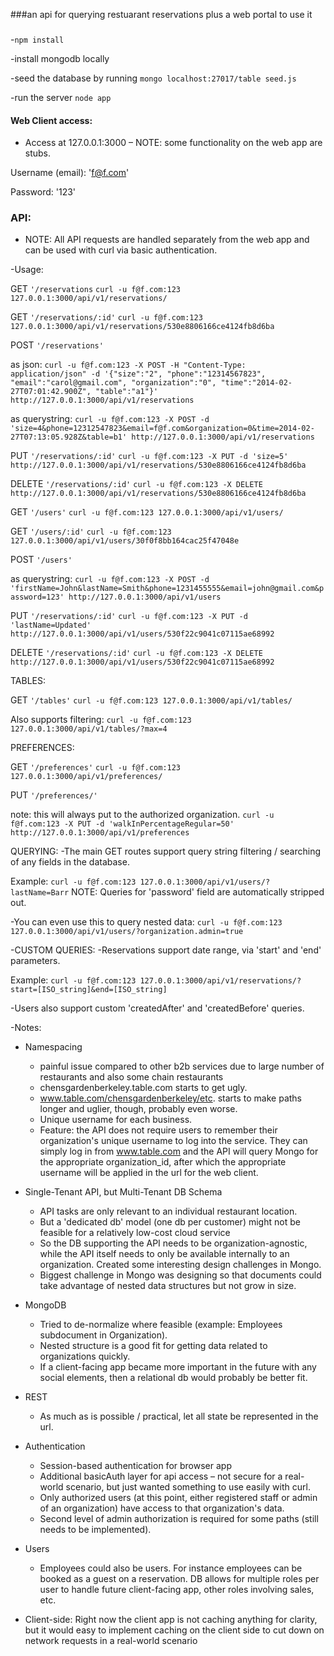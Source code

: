 ###an api for querying restuarant reservations plus a web portal to use it

###
-`npm install`

-install mongodb locally

-seed the database by running `mongo localhost:27017/table seed.js`

-run the server `node app`

#### Web Client access:
- Access at 127.0.0.1:3000 – NOTE: some functionality on the web app are stubs.

Username (email): 'f@f.com'

Password: '123'


### API:
- NOTE: All API requests are handled separately from the web app and can be used with curl via basic authentication.


-Usage:

GET `'/reservations`
`curl -u f@f.com:123 127.0.0.1:3000/api/v1/reservations/`


GET `'/reservations/:id'`
`curl -u f@f.com:123 127.0.0.1:3000/api/v1/reservations/530e8806166ce4124fb8d6ba`


POST `'/reservations'`

as json:
`curl -u f@f.com:123 -X POST -H "Content-Type: application/json" -d '{"size":"2", "phone":"12314567823", "email":"carol@gmail.com", "organization":"0", "time":"2014-02-27T07:01:42.900Z", "table":"a1"}' http://127.0.0.1:3000/api/v1/reservations`

as querystring:
`curl -u f@f.com:123 -X POST -d 'size=4&phone=12312547823&email=f@f.com&organization=0&time=2014-02-27T07:13:05.928Z&table=b1' http://127.0.0.1:3000/api/v1/reservations`


PUT `'/reservations/:id'`
`curl -u f@f.com:123 -X PUT -d 'size=5' http://127.0.0.1:3000/api/v1/reservations/530e8806166ce4124fb8d6ba`


DELETE `'/reservations/:id'`
`curl -u f@f.com:123 -X DELETE http://127.0.0.1:3000/api/v1/reservations/530e8806166ce4124fb8d6ba`


GET `'/users'`
`curl -u f@f.com:123 127.0.0.1:3000/api/v1/users/`


GET `'/users/:id'`
`curl -u f@f.com:123 127.0.0.1:3000/api/v1/users/30f0f8bb164cac25f47048e`


POST `'/users'`

as querystring:
`curl -u f@f.com:123 -X POST -d 'firstName=John&lastName=Smith&phone=1231455555&email=john@gmail.com&password=123' http://127.0.0.1:3000/api/v1/users`


PUT `'/reservations/:id'`
`curl -u f@f.com:123 -X PUT -d 'lastName=Updated' http://127.0.0.1:3000/api/v1/users/530f22c9041c07115ae68992`


DELETE `'/reservations/:id'`
`curl -u f@f.com:123 -X DELETE http://127.0.0.1:3000/api/v1/users/530f22c9041c07115ae68992`


TABLES:


GET `'/tables'`
`curl -u f@f.com:123 127.0.0.1:3000/api/v1/tables/`


Also supports filtering:
`curl -u f@f.com:123 127.0.0.1:3000/api/v1/tables/?max=4`


PREFERENCES:


GET `'/preferences'`
`curl -u f@f.com:123 127.0.0.1:3000/api/v1/preferences/`


PUT `'/preferences/'`

note: this will always put to the authorized organization.
`curl -u f@f.com:123 -X PUT -d 'walkInPercentageRegular=50' http://127.0.0.1:3000/api/v1/preferences`


QUERYING:
-The main GET routes support query string filtering / searching of any fields in the database.

Example:
`curl -u f@f.com:123 127.0.0.1:3000/api/v1/users/?lastName=Barr`
NOTE: Queries for 'password' field are automatically stripped out.


-You can even use this to query nested data:
`curl -u f@f.com:123 127.0.0.1:3000/api/v1/users/?organization.admin=true`


-CUSTOM QUERIES:
-Reservations support date range, via 'start' and 'end' parameters.

Example:
`curl -u f@f.com:123 127.0.0.1:3000/api/v1/reservations/?start=[ISO_string]&end=[ISO_string]`

-Users also support custom 'createdAfter' and 'createdBefore' queries.


-Notes:
  * Namespacing
      * painful issue compared to other b2b services due to large number of restaurants and also some chain restaurants
      * chensgardenberkeley.table.com starts to get ugly.
      * www.table.com/chensgardenberkeley/etc. starts to make paths longer and uglier, though, probably even worse.
      * Unique username for each business.
      * Feature: the API does not require users to remember their organization's unique username to log into the service. They can simply log in from www.table.com and the API will query Mongo for the appropriate organization_id, after which the appropriate username will be applied in the url for the web client.
   * Single-Tenant API, but Multi-Tenant DB Schema
      * API tasks are only relevant to an individual restaurant location.
      * But a 'dedicated db' model (one db per customer) might not be feasible for a relatively low-cost cloud service
      * So the DB supporting the API needs to be organization-agnostic, while the API itself needs to only be available internally to an organization. Created some interesting design challenges in Mongo.
      * Biggest challenge in Mongo was designing so that documents could take advantage of nested data structures but not grow in size.

   * MongoDB
      * Tried to de-normalize where feasible (example: Employees subdocument in Organization).
      * Nested structure is a good fit for getting data related to organizations quickly.
      * If a client-facing app became more important in the future with any social elements, then a relational db would probably be  better fit.

   * REST
      * As much as is possible / practical, let all state be represented in the url.
   * Authentication
      * Session-based authentication for browser app
      * Additional basicAuth layer for api access – not secure for a real-world scenario, but just wanted something to use easily with curl.
      * Only authorized users (at this point, either registered staff or admin of an organization) have access to that organization's data.
      * Second level of admin authorization is required for some paths (still needs to be implemented).
   * Users
      * Employees could also be users. For instance employees can be booked as a guest on a reservation.  DB allows for multiple roles per user to handle future client-facing app, other roles involving sales, etc.
   * Client-side: Right now the client app is not caching anything for clarity, but it would easy to implement caching on the client side to cut down on network requests in a real-world scenario
